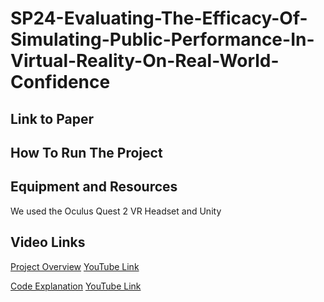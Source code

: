 # SP24-Evaluating-The-Efficacy-Of-Simulating-Public-Performance-In-Virtual-Reality-On-Real-World-Confidence

## Link to Paper

## How To Run The Project

## Equipment and Resources
We used the Oculus Quest 2 VR Headset and Unity

## Video Links
[Project Overview](/Videos/Final%20Project%20Overview.mp4) [YouTube Link](https://youtu.be/PSPk81S536s)

[Code Explanation](/Videos/ExplanationOfCodeAndExperiment.mp4) [YouTube Link](https://youtu.be/Lo9xMdLjTXY)
